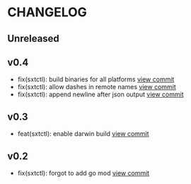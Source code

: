 # CHANGELOG

## Unreleased


## v0.4

* fix(sxtctl): build binaries for all platforms [view commit](https://github.com/catenasys/sxtctl/commit/fb62df16896c569c0bd6b7333bb78c04024af2f3)
* fix(sxtctl): allow dashes in remote names [view commit](https://github.com/catenasys/sxtctl/commit/e6447c6f72a01aaf5f2b045625cf5af806e74516)
* fix(sxtctl): append newline after json output [view commit](https://github.com/catenasys/sxtctl/commit/263fa73250b70b7f6075efe723cbed9a998f8158)

## v0.3

* feat(sxtctl): enable darwin build [view commit](https://github.com/catenasys/sxtctl/commit/683e2eb25b490469d498947c87fb6a4a99e26595)

## v0.2

* fix(sxtctl): forgot to add go mod [view commit](https://github.com/catenasys/sxtctl/commit/cb88fc60695e41f9b673ba5138671e8018e2bd53)

